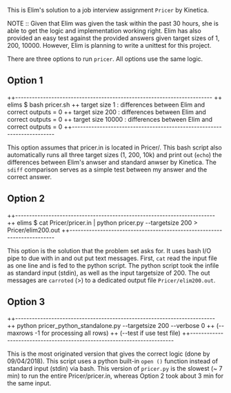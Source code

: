 This is Elim's solution to a job interview
assignment `Pricer` by Kinetica.

NOTE :: Given that Elim was given the task
within the past 30 hours, she is able to get
the logic and implementation working right.
Elim has also provided an easy test against
the provided answers given target sizes of 1,
200, 10000. However, Elim is planning to
write a unittest for this project. 

There are three options to run `pricer`. All
options use the same logic.

Option 1
--------

++-----------------------------------------------------------------------
++ elims $ bash pricer.sh
++ target size 1 : differences between Elim and correct outputs = 0
++ target size 200 : differences between Elim and correct outputs = 0
++ target size 10000 : differences between Elim and correct outputs = 0
++-----------------------------------------------------------------------

This option assumes that pricer.in is located in
Pricer/. This bash script also automatically runs
all three target sizes (1, 200, 10k) and print out
(`echo`) the differences between Elim's anwser and
standard anwser by Kinetica. The `sdiff` comparison
serves as a simple test between my answer and the
correct answer.

Option 2
--------

++------------------------------------------------------------------------
++ elims $ cat Pricer/pricer.in  | python pricer.py --targetsize 200 > Pricer/elim200.out
++------------------------------------------------------------------------

This option is the solution that the problem set
asks for. It uses bash I/O pipe to due with in and
out put text messages. First, `cat` read the input
file as one line and is fed to the python script.
The python script took the infile as standard input
(stdin), as well as the input targetsize of 200. The
out messages are `carroted` (>) to a dedicated output
file `Pricer/elim200.out`.

Option 3
--------

++------------------------------------------------------------------------
++ python pricer_python_standalone.py --targetsize 200 --verbose 0
++                                   (--maxrows -1 for processing all rows)
++                                   (--test if use test file)
++------------------------------------------------------------------------

This is the most originated version that gives
the correct logic (done by 09/04/2018). This
script uses a python built-in `open ()` function
instead of standard input (stdin) via bash. This
version of `pricer.py` is the slowest (~ 7 min)
to run the entire Pricer/pricer.in, whereas
Option 2 took about 3 min for the same input.